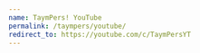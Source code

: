 ```yaml
---
name: TaymPers! YouTube
permalink: /taympers/youtube/
redirect_to: https://youtube.com/c/TaymPersYT
---
```

